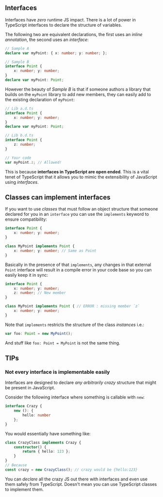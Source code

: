 ## Interfaces

Interfaces have *zero* runtime JS impact. There is a lot of power in TypeScript interfaces to declare the structure of variables.

The following two are equivalent declarations, the first uses an *inline annotation*, the second uses an *interface*:

```ts
// Sample A
declare var myPoint: { x: number; y: number; };

// Sample B
interface Point {
    x: number; y: number;
}
declare var myPoint: Point;
```

However the beauty of *Sample B* is that if someone authors a library that builds on the `myPoint` library to add new members, they can easily add to the existing declaration of `myPoint`:

```ts
// Lib a.d.ts
interface Point {
    x: number; y: number;
}
declare var myPoint: Point;

// Lib b.d.ts
interface Point {
    z: number;
}

// Your code
var myPoint.z; // Allowed!
```

This is because **interfaces in TypeScript are open ended**. This is a vital tenet of TypeScript that it allows you to mimic the extensibility of JavaScript using *interfaces*.


## Classes can implement interfaces

If you want to use *classes* that must follow an object structure that someone declared for you in an `interface` you can use the `implements` keyword to ensure compatibility:

```ts
interface Point {
    x: number; y: number;
}

class MyPoint implements Point {
    x: number; y: number; // Same as Point
}
```

Basically in the presence of that `implements`, any changes in that external `Point` interface will result in a compile error in your code base so you can easily keep it in sync:

```ts
interface Point {
    x: number; y: number;
    z: number; // New member
}

class MyPoint implements Point { // ERROR : missing member `z`
    x: number; y: number;
}
```

Note that `implements` restricts the structure of the class *instances* i.e.:

```ts
var foo: Point = new MyPoint();
```

And stuff like `foo: Point = MyPoint` is not the same thing.


## TIPs

### Not every interface is implementable easily

Interfaces are designed to declare *any arbitrarily crazy* structure that might be present in JavaScript.

Consider the following interface where something is callable with `new`:

```ts
interface Crazy {
    new (): {
        hello: number
    };
}
```

You would essentially have something like:

```ts
class CrazyClass implements Crazy {
    constructor() {
        return { hello: 123 };
    }
}
// Because
const crazy = new CrazyClass(); // crazy would be {hello:123}
```

You can *declare* all the crazy JS out there with interfaces and even use them safely from TypeScript. Doesn't mean you can use TypeScript classes to implement them.
